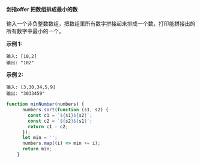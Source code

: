 #### 剑指offer  把数组排成最小的数

输入一个非负整数数组，把数组里所有数字拼接起来排成一个数，打印能拼接出的所有数字中最小的一个。

**示例 1:**

```
输入: [10,2]
输出: "102"
```

**示例 2:**

```
输入: [3,30,34,5,9]
输出: "3033459"
```





```javascript
function minNumber(numbers) {
      numbers.sort(function (s1, s2) {
        const c1 = `${s1}${s2}`;
        const c2 = `${s2}${s1}`;
        return c1 - c2;
      });
      let min = '';
      numbers.map((i) => min += i);
      return min;
    }

```



